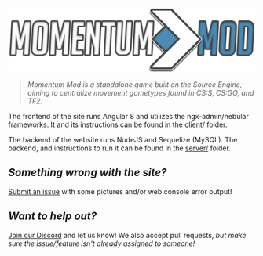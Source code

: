 ![Momentum Mod Logo](client/src/assets/images/site.png)

> *Momentum Mod is a standalone game built on the Source Engine, aiming to centralize movement gametypes found in CS:S, CS:GO, and TF2.*

The frontend of the site runs Angular 8 and utilizes the ngx-admin/nebular frameworks. It and its instructions can be found in the [client/](client/) folder.

The backend of the website runs NodeJS and Sequelize (MySQL). The backend, and instructions to run it can be found in the [server/](server/) folder.

## *Something wrong with the site?*  
[Submit an issue](https://github.com/momentum-mod/website/issues/new) with some pictures and/or web console error output!

## *Want to help out?*
[Join our Discord](https://discord.gg/wQWkRb6) and let us know! We also accept pull requests, *but make sure the issue/feature isn't already assigned to someone!*
